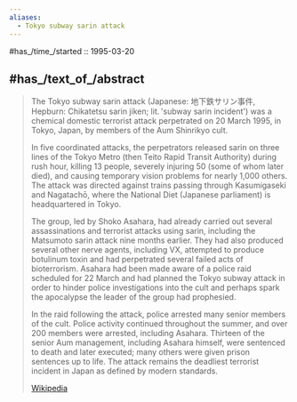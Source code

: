 ```yaml
---
aliases:
  - Tokyo subway sarin attack
---
```


#has_/time_/started :: 1995-03-20 


## #has_/text_of_/abstract 

> The Tokyo subway sarin attack (Japanese: 地下鉄サリン事件, Hepburn: Chikatetsu sarin jiken; lit. 'subway sarin incident') 
> was a chemical domestic terrorist attack perpetrated on 20 March 1995, in Tokyo, Japan, 
> by members of the Aum Shinrikyo cult. 
> 
> In five coordinated attacks, the perpetrators released sarin on three lines of the Tokyo Metro 
> (then Teito Rapid Transit Authority) during rush hour, killing 13 people, 
> severely injuring 50 (some of whom later died), and causing temporary vision problems for nearly 1,000 others. 
> The attack was directed against trains passing through Kasumigaseki and Nagatachō, 
> where the National Diet (Japanese parliament) is headquartered in Tokyo.
>
> The group, led by Shoko Asahara, had already carried out several assassinations and terrorist attacks using sarin, 
> including the Matsumoto sarin attack nine months earlier. 
> They had also produced several other nerve agents, including VX, attempted to produce botulinum toxin 
> and had perpetrated several failed acts of bioterrorism. 
> Asahara had been made aware of a police raid scheduled for 22 March 
> and had planned the Tokyo subway attack in order to hinder police investigations into the cult 
> and perhaps spark the apocalypse the leader of the group had prophesied.
>
> In the raid following the attack, police arrested many senior members of the cult. 
> Police activity continued throughout the summer, and over 200 members were arrested, including Asahara. 
> Thirteen of the senior Aum management, including Asahara himself, were sentenced to death and later executed; 
> many others were given prison sentences up to life. 
> The attack remains the deadliest terrorist incident in Japan as defined by modern standards.
>
> [Wikipedia](https://en.wikipedia.org/wiki/Tokyo%20subway%20sarin%20attack) 



